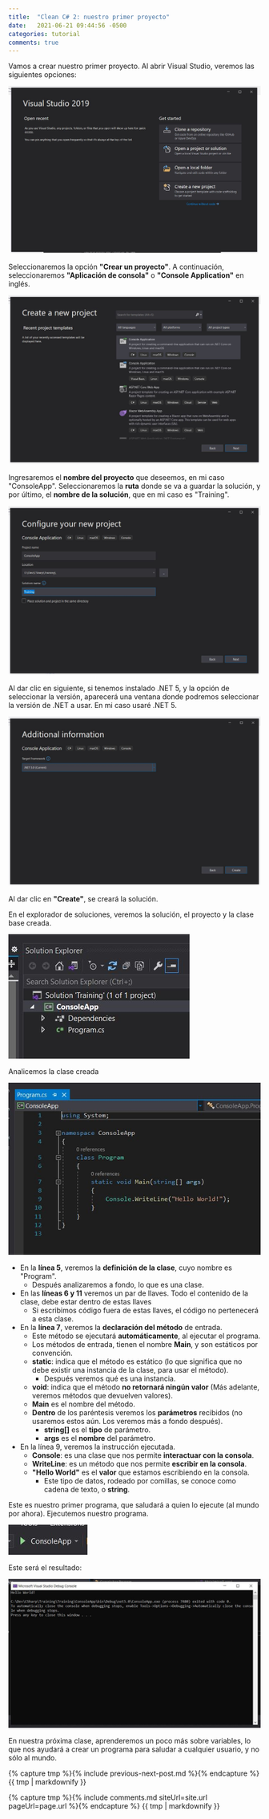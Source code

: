 ```yaml
---
title:  "Clean C# 2: nuestro primer proyecto"
date:   2021-06-21 09:44:56 -0500
categories: tutorial
comments: true
---
```


Vamos a crear nuestro primer proyecto.
Al abrir Visual Studio, veremos las siguientes opciones:

![VisualStudioOptions](/assets/images/2_MyFirstProject/1.JPG)

Seleccionaremos la opción **"Crear un proyecto"**.
A continuación, seleccionaremos **"Aplicación de consola"** o **"Console Application"** en inglés.

![ConsoleApplicationSelection](/assets/images/2_MyFirstProject/2.JPG)

Ingresaremos el **nombre del proyecto** que deseemos, en mi caso "ConsoleApp".
Seleccionaremos la **ruta** donde se va a guardar la solución, y por último, el **nombre de la solución**, que en mi caso es "Training".

![SolutionNaming](/assets/images/2_MyFirstProject/3.JPG)

Al dar clic en siguiente, si tenemos instalado .NET 5, y la opción de seleccionar la versión, aparecerá una ventana donde podremos seleccionar la versión de .NET a usar. En mi caso usaré .NET 5.

![SolutionNaming](/assets/images/2_MyFirstProject/4.JPG)

Al dar clic en **"Create"**, se creará la solución.

En el explorador de soluciones, veremos la solución, el proyecto y la clase base creada.

![SolutionNaming](/assets/images/2_MyFirstProject/5.JPG)

Analicemos la clase creada

![SolutionNaming](/assets/images/2_MyFirstProject/6.JPG)

- En la **línea 5**, veremos la **definición de la clase**, cuyo nombre es "Program".
    - Después analizaremos a fondo, lo que es una clase.
- En las **líneas 6 y 11** veremos un par de llaves. Todo el contenido de la clase, debe estar dentro de estas llaves
    - Si escribimos código fuera de estas llaves, el código no pertenecerá a esta clase.
- En la **línea 7**, veremos la **declaración del método** de entrada.
    - Este método se ejecutará **automáticamente**, al ejecutar el programa.
    - Los métodos de entrada, tienen el nombre **Main**, y son estáticos por convención.
    - **static**: indica que el método es estático (lo que significa que no debe existir una instancia de la clase, para usar el método).
        - Después veremos qué es una instancia.
    - **void**: indica que el método **no retornará ningún valor** (Más adelante, veremos métodos que devuelven valores).
    - **Main** es el nombre del método.
    - **Dentro** de los paréntesis veremos los **parámetros** recibidos (no usaremos estos aún. Los veremos más a fondo después).
        - **string[]** es el **tipo** de parámetro.
        - **args** es el **nombre** del parámetro.
- En la línea 9, veremos la instrucción ejecutada.
    - **Console**: es una clase que nos permite **interactuar con la consola**.
    - **WriteLine**: es un método que nos permite **escribir en la consola**.
    - **"Hello World"** es el **valor** que estamos escribiendo en la consola.
        - Este tipo de datos, rodeado por comillas, se conoce como cadena de texto, o **string**.

Este es nuestro primer programa, que saludará a quien lo ejecute (al mundo por ahora).
Ejecutemos nuestro programa.

![SolutionNaming](/assets/images/2_MyFirstProject/7.JPG)

Este será el resultado:

![SolutionNaming](/assets/images/2_MyFirstProject/8.JPG)

En nuestra próxima clase, aprenderemos un poco más sobre variables, lo que nos ayudará a crear un programa para saludar a cualquier usuario, y no sólo al mundo.

{% capture tmp %}{% include previous-next-post.md %}{% endcapture %}
{{ tmp | markdownify }}

{% capture tmp %}{% include comments.md siteUrl=site.url pageUrl=page.url %}{% endcapture %}
{{ tmp | markdownify }}